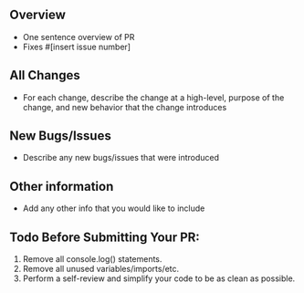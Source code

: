 ## Overview
- One sentence overview of PR
- Fixes #[insert issue number]

## All Changes
- For each change, describe the change at a high-level, purpose of the change, and new behavior that the change introduces

## New Bugs/Issues
- Describe any new bugs/issues that were introduced

## Other information
- Add any other info that you would like to include

## Todo Before Submitting Your PR:
1. Remove all console.log() statements.
2. Remove all unused variables/imports/etc.
3. Perform a self-review and simplify your code to be as clean as possible.